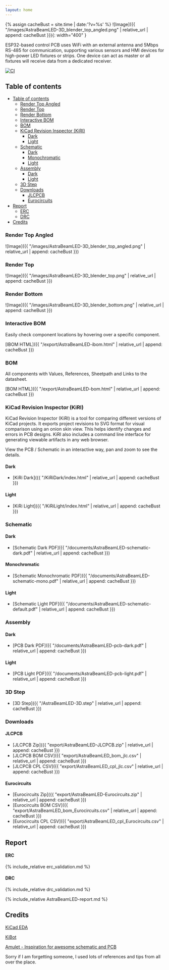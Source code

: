 ```yaml
---
layout: home
---
```


{% assign cacheBust = site.time | date:'?v=%s' %}
![Image]({{ "/images/AstraBeamLED-3D_blender_top_angled.png" | relative_url | append: cacheBust }}){: width="400" }

ESP32-based control PCB uses WiFi with an external antenna and 5Mbps RS-485
for communication, supporting various sensors and HMI devices for high-power 
LED fixtures or strips. One device can act as master or all fixtures will receive 
data from a dedicated receiver.


[![CI](https://github.com/alexanderp4580/astra-control-pcb/actions/workflows/ci.yml/badge.svg)](https://github.com/alexanderp4580/astra-control-pcb/actions/workflows/ci.yml)
## Table of contents

- [Table of contents](#table-of-contents)
  - [Render Top Angled](#render-top-angled)
  - [Render Top](#render-top)
  - [Render Bottom](#render-bottom)
  - [Interactive BOM](#interactive-bom)
  - [BOM](#bom)
  - [KiCad Revision Inspector (KiRI)](#kicad-revision-inspector-kiri)
    - [Dark](#dark)
    - [Light](#light)
  - [Schematic](#schematic)
    - [Dark](#dark-1)
    - [Monochromatic](#monochromatic)
    - [Light](#light-1)
  - [Assembly](#assembly)
    - [Dark](#dark-2)
    - [Light](#light-2)
  - [3D Step](#3d-step)
  - [Downloads](#downloads)
    - [JLCPCB](#jlcpcb)
    - [Eurocircuits](#eurocircuits)
- [Report](#report)
    - [ERC](#erc)
    - [DRC](#drc)
- [Credits](#credits)

### Render Top Angled

![Image]({{ "/images/AstraBeamLED-3D_blender_top_angled.png" | relative_url | append: cacheBust }})

### Render Top

![Image]({{ "/images/AstraBeamLED-3D_blender_top.png" | relative_url | append: cacheBust }})

### Render Bottom

![Image]({{ "/images/AstraBeamLED-3D_blender_bottom.png" | relative_url | append: cacheBust }})

### Interactive BOM

Easily check component locations by hovering over a specific component.

[IBOM HTML]({{ "/export/AstraBeamLED-ibom.html" | relative_url | append: cacheBust }})

### BOM

All components with Values, References, Sheetpath and Links to the datasheet.

[BOM HTML]({{ "/export/AstraBeamLED-bom.html" | relative_url | append: cacheBust }})

### KiCad Revision Inspector (KiRI)

KiCad Revision Inspector (KiRI) is a tool for comparing different versions of KiCad projects. It exports project revisions to SVG format for visual comparison using an onion skin view. This helps identify changes and errors in PCB designs. KiRI also includes a command line interface for generating viewable artifacts in any web browser.

View the PCB / Schematic in an interactive way, pan and zoom to see the details.

#### Dark

- [KiRi Dark]({{ "/KiRiDark/index.html" | relative_url | append: cacheBust }})

#### Light

- [KiRi Light]({{ "/KiRiLight/index.html" | relative_url | append: cacheBust }})

### Schematic

#### Dark

- [Schematic Dark PDF]({{ "/documents/AstraBeamLED-schematic-dark.pdf" | relative_url | append: cacheBust }})

#### Monochromatic

- [Schematic Monochromatic PDF]({{ "/documents/AstraBeamLED-schematic-mono.pdf" | relative_url | append: cacheBust }})

#### Light

- [Schematic Light PDF]({{ "/documents/AstraBeamLED-schematic-default.pdf" | relative_url | append: cacheBust }})

### Assembly

#### Dark

- [PCB Dark PDF]({{ "/documents/AstraBeamLED-pcb-dark.pdf" | relative_url | append: cacheBust }})

#### Light

- [PCB Light PDF]({{ "/documents/AstraBeamLED-pcb-light.pdf" | relative_url | append: cacheBust }})

### 3D Step

- [3D Step]({{ "/AstraBeamLED-3D.step" | relative_url | append: cacheBust }})


### Downloads

#### JLCPCB

- [JLCPCB Zip]({{ "export/AstraBeamLED-JLCPCB.zip" | relative_url | append: cacheBust }})
- [JLCPCB BOM CSV]({{ "export/AstraBeamLED_bom_jlc.csv" | relative_url | append: cacheBust }})
- [JLCPCB CPL CSV]({{ "export/AstraBeamLED_cpl_jlc.csv" | relative_url | append: cacheBust }})

#### Eurocircuits

- [Eurocircuits Zip]({{ "export/AstraBeamLED-Eurocircuits.zip" | relative_url | append: cacheBust }})
- [Eurocircuits BOM CSV]({{ "export/AstraBeamLED_bom_Eurocircuits.csv" | relative_url | append: cacheBust }})
- [Eurocircuits CPL CSV]({{ "export/AstraBeamLED_cpl_Eurocircuits.csv" | relative_url | append: cacheBust }})
  
## Report

#### ERC

{% include_relative erc_validation.md %}

#### DRC

{% include_relative drc_validation.md %}

{% include_relative AstraBeamLED-report.md %}


## Credits

[KiCad EDA](https://www.kicad.org)

[KiBot](https://github.com/INTI-CMNB/KiBot)

[Amulet - Inspiration for awesome schematic and PCB](https://github.com/EPFLXplore/XRE_LeggedRobot_HW)

Sorry if I am forgetting someone, I used lots of references and tips from all over the place.